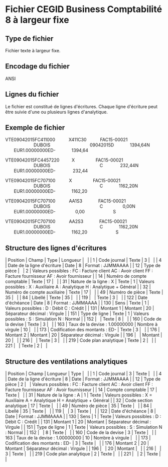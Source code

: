 # Fichier CEGID Business Comptabilité 8 à largeur fixe
## Type de fichier


Fichier texte à largeur fixe.


## Encodage du fichier


ANSI


## Lignes du fichier


Le fichier est constitué de lignes d'écritures. Chaque ligne d'écriture 
 peut être suivie d'une ou plusieurs lignes d'analytique.


## Exemple de fichier


VTE09042015FC411000           X411C30 
           FAC15-00021 
                        DUBOIS 
                                09042015D 
             1394,64N 
        EUR1.00000000ED-             1394,64 
                           


VTE09042015FC4457220          X 
                 FAC15-00021 
                        DUBOIS 
                                        C 
              232,44N 
        EUR1.00000000ED-              232,44 
                           


VTE09042015FC707100           X 
                 FAC15-00021 
                        DUBOIS 
                                        C 
             1162,20N 
        EUR1.00000000ED-             1162,20 
                           


VTE09042015FC707100           AA1S3 
             FAC15-00021 
                        DUBOIS 
                                        C 
                0,00N 
        EUR1.00000000ED-                0,00 
                       S 
   


VTE09042015FC707100           AA2S3 
             FAC15-00021 
                        DUBOIS 
                                        C 
             1162,20N 
        EUR1.00000000ED-             1162,20 
                       S 
   


## Structure des lignes d'écritures









| Position | Champ | Type | Longueur |   |
| 1 | Code journal | Texte | 3 |   |
| 4 | Date de la ligne d'écriture | Date | 8 | Format : JJMMAAAA |
| 12 | Type de pièce |   | 2 | Valeurs possibles : 
 FC : Facture client 
 AC : Avoir client 
 FF : Facture fournisseur 
 AF : Avoir fournisseur |
| 14 | Numéro de compte comptable | Texte | 17 |   |
| 31 | Nature de la ligne : X | Texte | 1 | Valeurs possibles : 
 X : Auxiliaire 
 A : Analytique
H : Analytique + Général |
| 32 | Numéro de compte auxiliaire | Texte | 17 |   |
| 49 | Numéro de pièce | Texte | 35 |   |
| 84 | Libellé | Texte | 35 |   |
| 119 |   | Texte | 3 |   |
| 122 | Date d'échéance | Date | 8 | Format : JJMMAAAA |
| 130 | Sens | Texte | 1 | Valeurs possibles : 
 D : Débit 
 C : Crédit |
| 131 | Montant 1 | Montant | 20 | Séparateur décimal : Virgule |
| 151 | Type de ligne | Texte | 1 | Valeurs possibles : 
 S : Simulation 
 N : Normal |
| 152 |   | Texte | 8 |   |
| 160 | Code de la devise | Texte | 3 |   |
| 163 | Taux de la devise : 1.00000000 | Nombre à virgule | 10 |   |
| 173 | Codification des montants : ED- | Texte | 3 |   |
| 176 | Montant 2 | Montant | 20 | Séparateur décimal : Virgule |
| 196 |   | Montant | 20 |   |
| 216 |   | Texte | 3 |   |
| 219 | Code plan analytique | Texte | 2 |   |
| 221 |   | Texte | 2 |   |


## Structure des ventilations analytiques









| Position | Champ | Longueur | Type |   |
| 1 | Code journal | 3 | Texte |   |
| 4 | Date de la ligne d'écriture | 8 | Date | Format : JJMMAAAA |
| 12 | Type de pièce | 2 |   | Valeurs possibles : 
FC : Facture client 
AC : Avoir client 
FF : Facture fournisseur 
AF : Avoir fournisseur |
| 14 | Compte comptable | 17 | Texte |   |
| 31 | Nature de la ligne : A | 1 | Texte | Valeurs possibles : 
X = Auxiliaire 
A = Analytique
H = Analytique + Général |
| 32 | Code section analytique | 17 | Texte |   |
| 49 | Numéro de pièce | 35 | Texte |   |
| 84 | Libellé | 35 | Texte |   |
| 119 |   | 3 | Texte |   |
| 122 | Date d'échéance | 8 | Date | Format : JJMMAAAA |
| 130 | Sens | 1 | Texte | Valeurs possibles : 
D : Débit 
C : Crédit |
| 131 | Montant 1 | 20 | Montant | Séparateur décimal : Virgule |
| 151 | Type de ligne | 1 | Texte | Valeurs possibles : 
S : Simulation 
N : Normal |
| 152 |   | 8 | Texte |   |
| 160 | Code de la devise | 3 | Texte |   |
| 163 | Taux de la devise : 1.00000000 | 10 | Nombre à virgule |   |
| 173 | Codification des montants : ED- | 3 | Texte |   |
| 176 | Montant 2 | 20 | Montant | Séparateur décimal : Virgule |
| 196 |   | 20 | Montant |   |
| 216 |   | 3 | Texte |   |
| 219 | Code plan analytique | 2 | Texte |   |
| 221 |   | 2 | Texte |   |


